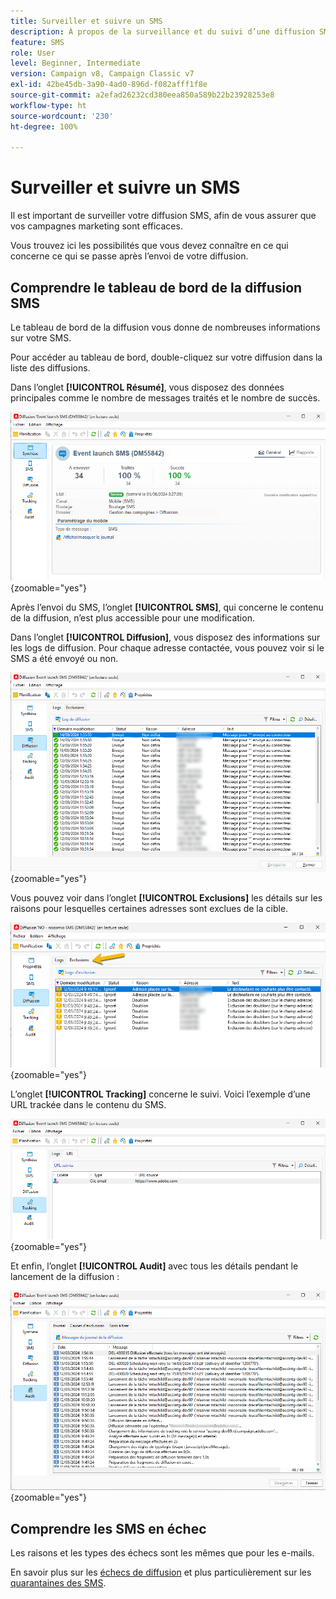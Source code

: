 ```yaml
---
title: Surveiller et suivre un SMS
description: À propos de la surveillance et du suivi d’une diffusion SMS
feature: SMS
role: User
level: Beginner, Intermediate
version: Campaign v8, Campaign Classic v7
exl-id: 42be45db-3a90-4ad0-896d-f082afff1f8e
source-git-commit: a2efad26232cd380eea850a589b22b23928253e8
workflow-type: ht
source-wordcount: '230'
ht-degree: 100%

---
```


# Surveiller et suivre un SMS

Il est important de surveiller votre diffusion SMS, afin de vous assurer que vos campagnes marketing sont efficaces.

Vous trouvez ici les possibilités que vous devez connaître en ce qui concerne ce qui se passe après l’envoi de votre diffusion.

## Comprendre le tableau de bord de la diffusion SMS

Le tableau de bord de la diffusion vous donne de nombreuses informations sur votre SMS.

Pour accéder au tableau de bord, double-cliquez sur votre diffusion dans la liste des diffusions.

Dans l’onglet **[!UICONTROL Résumé]**, vous disposez des données principales comme le nombre de messages traités et le nombre de succès.

![](assets/sms_summary.png){zoomable="yes"}

Après l’envoi du SMS, l’onglet **[!UICONTROL SMS]**, qui concerne le contenu de la diffusion, n’est plus accessible pour une modification.

Dans l’onglet **[!UICONTROL Diffusion]**, vous disposez des informations sur les logs de diffusion. Pour chaque adresse contactée, vous pouvez voir si le SMS a été envoyé ou non.

![](assets/sms_deliverylogs.png){zoomable="yes"}

Vous pouvez voir dans l’onglet **[!UICONTROL Exclusions]** les détails sur les raisons pour lesquelles certaines adresses sont exclues de la cible.

![](assets/sms_exclusions.png){zoomable="yes"}

L’onglet **[!UICONTROL Tracking]** concerne le suivi. Voici l’exemple d’une URL trackée dans le contenu du SMS.

![](assets/sms_trackinglogs.png){zoomable="yes"}

Et enfin, l’onglet **[!UICONTROL Audit]** avec tous les détails pendant le lancement de la diffusion :

![](assets/sms_audit.png){zoomable="yes"}

## Comprendre les SMS en échec

Les raisons et les types des échecs sont les mêmes que pour les e-mails.

En savoir plus sur les [échecs de diffusion](../delivery-failures.md) et plus particulièrement sur les [quarantaines des SMS](../delivery-failures.md#sms-quarantines).
